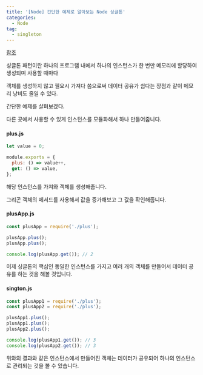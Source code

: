 ```yaml
---
title: '[Node] 간단한 예제로 알아보는 Node 싱글톤'
categories:
  - Node
tag:
  - singleton
---
```


[참조](https://medium.com/@lazlojuly/are-node-js-modules-singletons-764ae97519af)

싱글톤 패턴이란 하나의 프로그램 내에서 하나의 인스턴스가 한 번만 메모리에 할당하여 생성되며 사용할 때마다

객체를 생성하지 않고 필요시 가져다 씀으로써 데이터 공유가 쉽다는 장점과 같이 메모리 낭비도 줄일 수 있다.

간단한 예제를 살펴보겠다.

다른 곳에서 사용할 수 있게 인스턴스를 모듈화해서 하나 만들어줍니다.

#### plus.js

```js
let value = 0;

module.exports = {
  plus: () => value++,
  get: () => value,
};
```

해당 인스턴스를 가져와 객체를 생성해줍니다.

그리곤 객체의 메서드를 사용해서 값을 증가해보고 그 값을 확인해줍니다.

#### plusApp.js

```js
const plusApp = require('./plus');

plusApp.plus();
plusApp.plus();

console.log(plusApp.get()); // 2
```

이제 싱글톤의 핵심인 동일한 인스턴스를 가지고 여러 개의 객체를 만들어서 데이터 공유를 하는 것을 해볼 것입니다.

#### sington.js

```js
const plusApp1 = require('./plus');
const plusApp2 = require('./plus');

plusApp1.plus();
plusApp1.plus();
plusApp2.plus();

console.log(plusApp1.get()); // 3
console.log(plusApp2.get()); // 3
```

위와의 결과와 같은 인스턴스에서 만들어진 객체는 데이터가 공유되어 하나의 인스턴스로 관리되는 것을 볼 수 있습니다.
